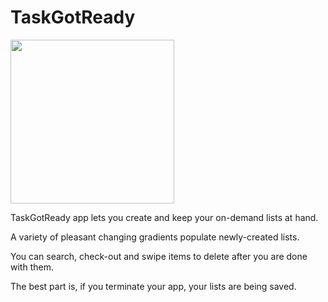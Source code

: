 # TaskGotReady

<img src="https://github.com/ViktorVarsano/TaskGotReady/blob/master/video.gif" width="262">

TaskGotReady app lets you create and keep your on-demand lists at hand. 

A variety of pleasant changing gradients populate newly-created lists.

You can search, check-out and swipe items to delete after you are done with them.

The best part is, if you terminate your app, your lists are being saved.


